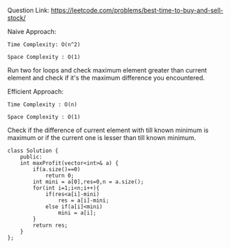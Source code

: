 Question Link: https://leetcode.com/problems/best-time-to-buy-and-sell-stock/

Naive Approach:

    Time Complexity: O(n^2)

    Space Complexity : O(1)

Run two for loops and check maximum element greater than current element and check if it's the maximum difference you encountered.

Efficient Approach:

    Time Complexity : O(n)

    Space Complexity : O(1)

Check if the difference of current element with till known minimum is maximum or if the current one is lesser than till known minimum. 

    class Solution {
        public:
        int maxProfit(vector<int>& a) {
            if(a.size()==0)
                return 0;
            int mini = a[0],res=0,n = a.size();
            for(int i=1;i<n;i++){
                if(res<a[i]-mini)
                    res = a[i]-mini;
                else if(a[i]<mini)
                    mini = a[i];
            }
            return res;
        }
    };